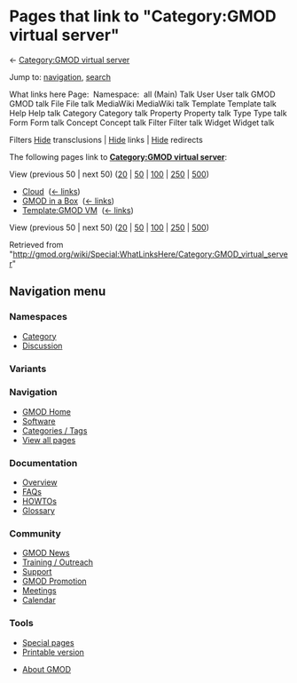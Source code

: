 <div id="mw-page-base" class="noprint">

</div>

<div id="mw-head-base" class="noprint">

</div>

<div id="content" class="mw-body" role="main">

<span id="top"></span>

<div id="mw-js-message" style="display:none;">

</div>



# <span dir="auto">Pages that link to "Category:GMOD virtual server"</span>

<div id="bodyContent">

<div id="contentSub">

← [Category:GMOD virtual
server](/wiki/Category:GMOD_virtual_server "Category:GMOD virtual server")

</div>

<div id="jump-to-nav" class="mw-jump">

Jump to: [navigation](#mw-navigation), [search](#p-search)

</div>

<div id="mw-content-text">

What links here Page:  Namespace:  all (Main) Talk User User talk GMOD
GMOD talk File File talk MediaWiki MediaWiki talk Template Template talk
Help Help talk Category Category talk Property Property talk Type Type
talk Form Form talk Concept Concept talk Filter Filter talk Widget
Widget talk

Filters
[Hide](/mediawiki/index.php?title=Special:WhatLinksHere/Category:GMOD_virtual_server&hidetrans=1 "Special:WhatLinksHere/Category:GMOD virtual server")
transclusions \|
[Hide](/mediawiki/index.php?title=Special:WhatLinksHere/Category:GMOD_virtual_server&hidelinks=1 "Special:WhatLinksHere/Category:GMOD virtual server")
links \|
[Hide](/mediawiki/index.php?title=Special:WhatLinksHere/Category:GMOD_virtual_server&hideredirs=1 "Special:WhatLinksHere/Category:GMOD virtual server")
redirects

The following pages link to **[Category:GMOD virtual
server](/wiki/Category:GMOD_virtual_server "Category:GMOD virtual server")**:

View (previous 50 \| next 50)
([20](/mediawiki/index.php?title=Special:WhatLinksHere/Category:GMOD_virtual_server&limit=20 "Special:WhatLinksHere/Category:GMOD virtual server")
\|
[50](/mediawiki/index.php?title=Special:WhatLinksHere/Category:GMOD_virtual_server&limit=50 "Special:WhatLinksHere/Category:GMOD virtual server")
\|
[100](/mediawiki/index.php?title=Special:WhatLinksHere/Category:GMOD_virtual_server&limit=100 "Special:WhatLinksHere/Category:GMOD virtual server")
\|
[250](/mediawiki/index.php?title=Special:WhatLinksHere/Category:GMOD_virtual_server&limit=250 "Special:WhatLinksHere/Category:GMOD virtual server")
\|
[500](/mediawiki/index.php?title=Special:WhatLinksHere/Category:GMOD_virtual_server&limit=500 "Special:WhatLinksHere/Category:GMOD virtual server"))

- [Cloud](/wiki/Cloud "Cloud") ‎ <span class="mw-whatlinkshere-tools">([←
  links](/mediawiki/index.php?title=Special:WhatLinksHere&target=Cloud "Special:WhatLinksHere"))</span>
- [GMOD in a Box](/wiki/GMOD_in_a_Box "GMOD in a Box") ‎
  <span class="mw-whatlinkshere-tools">([←
  links](/mediawiki/index.php?title=Special:WhatLinksHere&target=GMOD+in+a+Box "Special:WhatLinksHere"))</span>
- [Template:GMOD VM](/wiki/Template:GMOD_VM "Template:GMOD VM") ‎
  <span class="mw-whatlinkshere-tools">([←
  links](/mediawiki/index.php?title=Special:WhatLinksHere&target=Template%3AGMOD+VM "Special:WhatLinksHere"))</span>

View (previous 50 \| next 50)
([20](/mediawiki/index.php?title=Special:WhatLinksHere/Category:GMOD_virtual_server&limit=20 "Special:WhatLinksHere/Category:GMOD virtual server")
\|
[50](/mediawiki/index.php?title=Special:WhatLinksHere/Category:GMOD_virtual_server&limit=50 "Special:WhatLinksHere/Category:GMOD virtual server")
\|
[100](/mediawiki/index.php?title=Special:WhatLinksHere/Category:GMOD_virtual_server&limit=100 "Special:WhatLinksHere/Category:GMOD virtual server")
\|
[250](/mediawiki/index.php?title=Special:WhatLinksHere/Category:GMOD_virtual_server&limit=250 "Special:WhatLinksHere/Category:GMOD virtual server")
\|
[500](/mediawiki/index.php?title=Special:WhatLinksHere/Category:GMOD_virtual_server&limit=500 "Special:WhatLinksHere/Category:GMOD virtual server"))

</div>

<div class="printfooter">

Retrieved from
"<http://gmod.org/wiki/Special:WhatLinksHere/Category:GMOD_virtual_server>"

</div>

<div id="catlinks" class="catlinks catlinks-allhidden">

</div>

<div class="visualClear">

</div>

</div>

</div>

<div id="mw-navigation">

## Navigation menu

<div id="mw-head">



<div id="left-navigation">

<div id="p-namespaces" class="vectorTabs" role="navigation"
aria-labelledby="p-namespaces-label">

### Namespaces

- <span id="ca-nstab-category"><a href="/wiki/Category:GMOD_virtual_server" accesskey="c"
  title="View the category page [c]">Category</a></span>
- <span id="ca-talk"><a
  href="/mediawiki/index.php?title=Category_talk:GMOD_virtual_server&amp;action=edit&amp;redlink=1"
  accesskey="t"
  title="Discussion about the content page [t]">Discussion</a></span>

</div>

<div id="p-variants" class="vectorMenu emptyPortlet" role="navigation"
aria-labelledby="p-variants-label">

### 

### Variants[](#)

<div class="menu">

</div>

</div>

</div>





</div>

</div>

</div>

<div id="mw-panel">

<div id="p-logo" role="banner">

<a href="/wiki/Main_Page"
style="background-image: url(http://gmod.org/images/GMOD-cogs.png);"
title="Visit the main page"></a>

</div>

<div id="p-Navigation" class="portal" role="navigation"
aria-labelledby="p-Navigation-label">

### Navigation

<div class="body">

- <span id="n-GMOD-Home">[GMOD Home](/wiki/Main_Page)</span>
- <span id="n-Software">[Software](/wiki/GMOD_Components)</span>
- <span id="n-Categories-.2F-Tags">[Categories /
  Tags](/wiki/Categories)</span>
- <span id="n-View-all-pages">[View all
  pages](/wiki/Special:AllPages)</span>

</div>

</div>

<div id="p-Documentation" class="portal" role="navigation"
aria-labelledby="p-Documentation-label">

### Documentation

<div class="body">

- <span id="n-Overview">[Overview](/wiki/Overview)</span>
- <span id="n-FAQs">[FAQs](/wiki/Category:FAQ)</span>
- <span id="n-HOWTOs">[HOWTOs](/wiki/Category:HOWTO)</span>
- <span id="n-Glossary">[Glossary](/wiki/Glossary)</span>

</div>

</div>

<div id="p-Community" class="portal" role="navigation"
aria-labelledby="p-Community-label">

### Community

<div class="body">

- <span id="n-GMOD-News">[GMOD News](/wiki/GMOD_News)</span>
- <span id="n-Training-.2F-Outreach">[Training /
  Outreach](/wiki/Training_and_Outreach)</span>
- <span id="n-Support">[Support](/wiki/Support)</span>
- <span id="n-GMOD-Promotion">[GMOD
  Promotion](/wiki/GMOD_Promotion)</span>
- <span id="n-Meetings">[Meetings](/wiki/Meetings)</span>
- <span id="n-Calendar">[Calendar](/wiki/Calendar)</span>

</div>

</div>

<div id="p-tb" class="portal" role="navigation"
aria-labelledby="p-tb-label">

### Tools

<div class="body">

- <span id="t-specialpages"><a href="/wiki/Special:SpecialPages" accesskey="q"
  title="A list of all special pages [q]">Special pages</a></span>
- <span id="t-print"><a
  href="/mediawiki/index.php?title=Special:WhatLinksHere/Category:GMOD_virtual_server&amp;printable=yes"
  rel="alternate" accesskey="p"
  title="Printable version of this page [p]">Printable version</a></span>

</div>

</div>

</div>

</div>

<div id="footer" role="contentinfo">

- <span id="footer-places-about">[About
  GMOD](/wiki/GMOD:About "GMOD:About")</span>

<!-- -->






</div>
